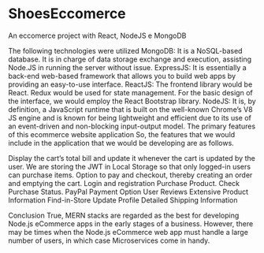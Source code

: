 # ShoesEccomerce
An eccomerce project with React, NodeJS e MongoDB


The following technologies were utilized
MongoDB: It is a NoSQL-based database. It is in charge of data storage exchange and execution, assisting Node.JS in running the server without issue.
ExpressJS: It is essentially a back-end web-based framework that allows you to build web apps by providing an easy-to-use interface.
ReactJS: The frontend library would be React. Redux would be used for state management. For the basic design of the interface, we would employ the React Bootstrap library.
NodeJS: It is, by definition, a JavaScript runtime that is built on the well-known Chrome’s V8 JS engine and is known for being lightweight and efficient due to its use of an event-driven and non-blocking input-output model.
The primary features of this ecommerce website application
So, the features that we would include in the application that we would be developing are as follows.

Display the cart’s total bill and update it whenever the cart is updated by the user.
We are storing the JWT in Local Storage so that only logged-in users can purchase items.
Option to pay and checkout, thereby creating an order and emptying the cart.
Login and registration
Purchase Product.
Check Purchase Status.
PayPal Payment Option
User Reviews
Extensive Product Information
Find-in-Store
Update Profile
Detailed Shipping Information

Conclusion
True, MERN stacks are regarded as the best for developing Node.js eCommerce apps in the early stages of a business. However, there may be times when the Node.js eCommerce web app must handle a large number of users, in which case Microservices come in handy.